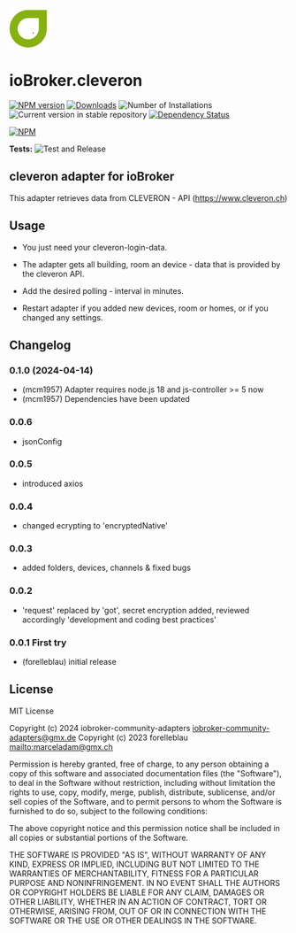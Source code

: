 ![Logo](admin/cleveron.png)

# ioBroker.cleveron

[![NPM version](https://img.shields.io/npm/v/iobroker.cleveron.svg)](https://www.npmjs.com/package/iobroker.cleveron)
[![Downloads](https://img.shields.io/npm/dm/iobroker.cleveron.svg)](https://www.npmjs.com/package/iobroker.cleveron)
![Number of Installations](https://iobroker.live/badges/cleveron-installed.svg)
![Current version in stable repository](https://iobroker.live/badges/cleveron-stable.svg)
[![Dependency Status](https://img.shields.io/david/iobroker-community-adapters/iobroker.cleveron.svg)](https://david-dm.org/iobroker-community-adapters/iobroker.cleveron)

[![NPM](https://nodei.co/npm/iobroker.cleveron.png?downloads=true)](https://nodei.co/npm/iobroker.cleveron/)

**Tests:** ![Test and Release](https://github.com/iobroker-community-adapters/ioBroker.cleveron/workflows/Test%20and%20Release/badge.svg)

## cleveron adapter for ioBroker

This adapter retrieves data from CLEVERON - API (<https://www.cleveron.ch>)

## Usage

-   You just need your cleveron-login-data.
-   The adapter gets all building, room an device - data that is provided by the cleveron API.

-   Add the desired polling - interval in minutes.

-   Restart adapter if you added new devices, room or homes, or if you changed any settings.

## Changelog
<!--
    Placeholder for the next version (at the beginning of the line):
    ### **WORK IN PROGRESS**
-->
### 0.1.0 (2024-04-14)
* (mcm1957) Adapter requires node.js 18 and js-controller >= 5 now
* (mcm1957) Dependencies have been updated

### 0.0.6

-   jsonConfig

### 0.0.5

-   introduced axios

### 0.0.4

-   changed ecrypting to 'encryptedNative'

### 0.0.3

-   added folders, devices, channels & fixed bugs

### 0.0.2

-   'request' replaced by 'got', secret encryption added, reviewed accordingly 'development and coding best practices'

### 0.0.1 First try

-   (forelleblau) initial release

## License

MIT License

Copyright (c) 2024 iobroker-community-adapters <iobroker-community-adapters@gmx.de>
Copyright (c) 2023 forelleblau <mailto:marceladam@gmx.ch>

Permission is hereby granted, free of charge, to any person obtaining a copy
of this software and associated documentation files (the "Software"), to deal
in the Software without restriction, including without limitation the rights
to use, copy, modify, merge, publish, distribute, sublicense, and/or sell
copies of the Software, and to permit persons to whom the Software is
furnished to do so, subject to the following conditions:

The above copyright notice and this permission notice shall be included in all
copies or substantial portions of the Software.

THE SOFTWARE IS PROVIDED "AS IS", WITHOUT WARRANTY OF ANY KIND, EXPRESS OR
IMPLIED, INCLUDING BUT NOT LIMITED TO THE WARRANTIES OF MERCHANTABILITY,
FITNESS FOR A PARTICULAR PURPOSE AND NONINFRINGEMENT. IN NO EVENT SHALL THE
AUTHORS OR COPYRIGHT HOLDERS BE LIABLE FOR ANY CLAIM, DAMAGES OR OTHER
LIABILITY, WHETHER IN AN ACTION OF CONTRACT, TORT OR OTHERWISE, ARISING FROM,
OUT OF OR IN CONNECTION WITH THE SOFTWARE OR THE USE OR OTHER DEALINGS IN THE
SOFTWARE.
